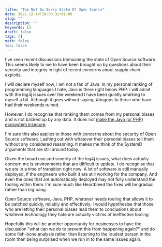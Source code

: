 ```yaml
---
title: "The Not So Sorry State Of Open Source"
date: 2021-12-14T10:30:32+01:00
slug: ""
description: ""
keywords: []
draft: false
tags: []
math: false
toc: false
---
```


I've seen recent discussions bemoaning the state of Open Source software. This seems likely to me to have been brought on by questions about their security and integrity in light of recent concerns about supply chain exploits.

I will declare myself now, I am not a fan of Java. In my personal ranking of programming languages I hate, Java is there right below PHP. I will admit with the log4j issues over the weekend I have been quietly smirking to myself a bit. Although it goes without saying, #hugops to those who have had their weekends ruined.

However, I do recognise that ranking them comes from my personal biases and is not backed up by any data. It does not [make the Java (or PHP) ecosystem insecure](./assessing-security-practices-of-3rd-party-projects).

I'm sure this also applies to those with concerns about the security of Open Source software. Lashing out with whatever their personal biases tell them without any considered reasoning. It makes me think of the SystemD arguments that are still around today.

Given the broad use and severity of the log4j issues, what does actually concern me is environments that are difficult to update. I do recognise that we are in a time of transition right now. A lot of software is still manually deployed, if the engineers who built it are still working for the company. And even the ones that are automatically deployed may not fully understand the tooling within them. I'm sure much like Heartbleed the fixes will be gradual rather than big bang.

Open Source software, Java, PHP, whatever needs tooling that allows it to be patched quickly, reliably and effectively. I would hypothesise that those who are letting their personal biases lead them to conclusions about whatever technology they hate are actually victims of ineffective tooling.

Hopefully this will be another opportunity for businesses to have the discussion "what can we do to prevent this from happening again?" and do some fish-bone analysis rather than listening to the loudest person in the room then being surprised when we run in to the same issues again.
